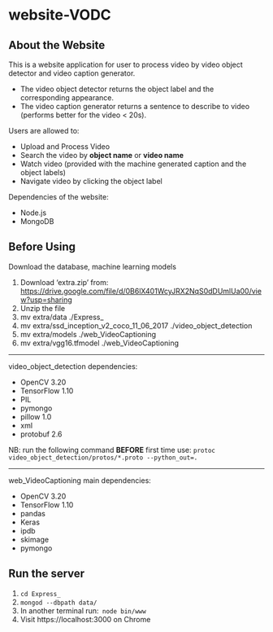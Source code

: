 # website-VODC
## About the Website
This is a website application for user to process video by video object detector and video caption generator.

* The video object detector returns the object label and the corresponding appearance.
* The video caption generator returns a sentence to describe to video (performs better for the video < 20s).

Users are allowed to:

* Upload and Process Video 
* Search the video by **object name** or **video name**
* Watch video (provided with the machine generated caption and the object labels)
* Navigate video by clicking the object label

Dependencies of the website:

* Node.js
* MongoDB

## Before Using
Download the database, machine learning models

1. Download ‘extra.zip’ from: https://drive.google.com/file/d/0B6lX401WcyJRX2NqS0dDUmlUa00/view?usp=sharing
2. Unzip the file
3. mv extra/data ./Express\_
4. mv extra/ssd\_inception\_v2\_coco\_11\_06\_2017 ./video_object_detection
4. mv extra/models ./web\_VideoCaptioning
5. mv extra/vgg16.tfmodel ./web\_VideoCaptioning

***
video\_object\_detection dependencies:

* OpenCV 3.20
* TensorFlow 1.10
* PIL
* pymongo
* pillow 1.0
* xml
* protobuf 2.6

NB: run the following command **BEFORE** first time use:
```protoc video_object_detection/protos/*.proto --python_out=.```

***
web_VideoCaptioning main dependencies:

* OpenCV 3.20
* TensorFlow 1.10
* pandas
* Keras
* ipdb
* skimage
* pymongo

## Run the server
1. ```cd Express_```
1. ```mongod --dbpath data/ ```
3. In another terminal run:``` node bin/www```
4. Visit https://localhost:3000 on Chrome


